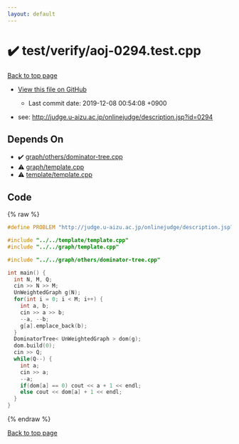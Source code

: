 ```yaml
---
layout: default
---
```


<!-- mathjax config similar to math.stackexchange -->
<script type="text/javascript" async
  src="https://cdnjs.cloudflare.com/ajax/libs/mathjax/2.7.5/MathJax.js?config=TeX-MML-AM_CHTML">
</script>
<script type="text/x-mathjax-config">
  MathJax.Hub.Config({
    TeX: { equationNumbers: { autoNumber: "AMS" }},
    tex2jax: {
      inlineMath: [ ['$','$'] ],
      processEscapes: true
    },
    "HTML-CSS": { matchFontHeight: false },
    displayAlign: "left",
    displayIndent: "2em"
  });
</script>

<script type="text/javascript" src="https://cdnjs.cloudflare.com/ajax/libs/jquery/3.4.1/jquery.min.js"></script>
<script src="https://cdn.jsdelivr.net/npm/jquery-balloon-js@1.1.2/jquery.balloon.min.js" integrity="sha256-ZEYs9VrgAeNuPvs15E39OsyOJaIkXEEt10fzxJ20+2I=" crossorigin="anonymous"></script>
<script type="text/javascript" src="../../../assets/js/copy-button.js"></script>
<link rel="stylesheet" href="../../../assets/css/copy-button.css" />


# :heavy_check_mark: test/verify/aoj-0294.test.cpp
<a href="../../../index.html">Back to top page</a>

* <a href="{{ site.github.repository_url }}/blob/master/test/verify/aoj-0294.test.cpp">View this file on GitHub</a>
    - Last commit date: 2019-12-08 00:54:08 +0900


* see: <a href="http://judge.u-aizu.ac.jp/onlinejudge/description.jsp?id=0294">http://judge.u-aizu.ac.jp/onlinejudge/description.jsp?id=0294</a>


## Depends On
* :heavy_check_mark: <a href="../../../library/graph/others/dominator-tree.cpp.html">graph/others/dominator-tree.cpp</a>
* :warning: <a href="../../../library/graph/template.cpp.html">graph/template.cpp</a>
* :warning: <a href="../../../library/template/template.cpp.html">template/template.cpp</a>


## Code
{% raw %}
```cpp
#define PROBLEM "http://judge.u-aizu.ac.jp/onlinejudge/description.jsp?id=0294"

#include "../../template/template.cpp"
#include "../../graph/template.cpp"

#include "../../graph/others/dominator-tree.cpp"

int main() {
  int N, M, Q;
  cin >> N >> M;
  UnWeightedGraph g(N);
  for(int i = 0; i < M; i++) {
    int a, b;
    cin >> a >> b;
    --a, --b;
    g[a].emplace_back(b);
  }
  DominatorTree< UnWeightedGraph > dom(g);
  dom.build(0);
  cin >> Q;
  while(Q--) {
    int a;
    cin >> a;
    --a;
    if(dom[a] == 0) cout << a + 1 << endl;
    else cout << dom[a] + 1 << endl;
  }
}

```
{% endraw %}

<a href="../../../index.html">Back to top page</a>


